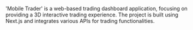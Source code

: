 'Mobile Trader' is a web-based trading dashboard application, focusing on providing a 3D interactive trading experience. The project is built using Next.js and integrates various APIs for trading functionalities.
